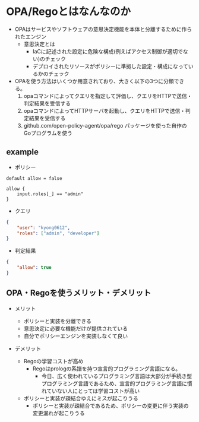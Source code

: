 # OPA/Regoとはなんなのか

- OPAはサービスやソフトウェアの意思決定機能を本体と分離するために作られたエンジン
  - 意思決定とは
    - IaCに記述された設定に危険な構成(例えばアクセス制御が適切でない)のチェック
    - デプロイされたリソースがポリシーに準拠した設定・構成になっているかのチェック
- OPAを使う方法はいくつか用意されており、大きく以下の3つに分類できる。
  1. opaコマンドによってクエリを指定して評価し、クエリをHTTPで送信・判定結果を受信する
  2. opaコマンドによってHTTPサーバを起動し、クエリをHTTPで送信・判定結果を受信する
  3. github.com/open-policy-agent/opa/rego パッケージを使った自作のGoプログラムを使う

## example

- ポリシー

```rego
default allow = false

allow {
    input.roles[_] == "admin"
}
```

- クエリ

```json
{
    "user": "kyong0612",
    "roles": ["admin", "developer"]
}
```

- 判定結果

```json
{
    "allow": true
}
```

## OPA・Regoを使うメリット・デメリット

- メリット
  - ポリシーと実装を分離できる
  - 意思決定に必要な機能だけが提供されている
  - 自分でポリシーエンジンを実装しなくて良い

- デメリット
  - Regoの学習コストが高め
    - Regoはprologの系譜を持つ宣言的プログラミング言語になる。
      - 今日、広く使われているプログラミング言語は大部分が手続き型プログラミング言語であるため、宣言的プログラミング言語に慣れていない人にとっては学習コストが高い
  - ポリシーと実装が疎結合ゆえにミスが起こりうる
    - ポリシーと実装が疎結合であるため、ポリシーの変更に伴う実装の変更漏れが起こりうる
